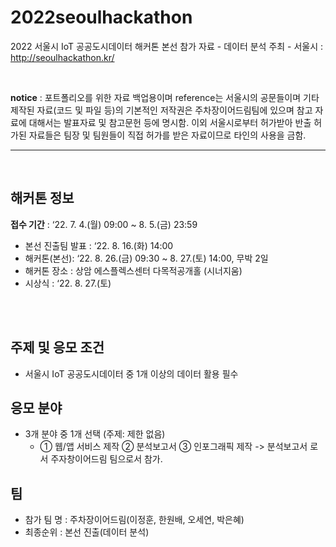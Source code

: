 # 2022seoulhackathon
2022 서울시 IoT 공공도시데이터 해커톤 본선 참가 자료 - 데이터 분석
주최 - 서울시 : http://seoulhackathon.kr/

<br />

**notice** : 포트폴리오를 위한 자료 백업용이며 reference는 서울시의 공문들이며 기타 제작된 자료(코드 및 파일 등)의 기본적인 저작권은 주차장이어드림팀에 있으며 참고 자료에 대해서는 발표자료 및 참고문헌 등에 명시함. 이외 서울시로부터 허가받아 반출 허가된 자료들은 팀장 및 팀원들이 직접 허가를 받은 자료이므로 타인의 사용을 금함.


---
<br />

## 해커톤 정보

**접수 기간** : ‘22. 7. 4.(월) 09:00 ~ 8. 5.(금) 23:59
- 본선 진출팀 발표 : ‘22. 8. 16.(화) 14:00
- 해커톤(본선): ‘22. 8. 26.(금) 09:30 ~ 8. 27.(토) 14:00, 무박 2일
- 해커톤 장소 : 상암 에스플렉스센터 다목적공개홀 (시너지움)
- 시상식 : ‘22. 8. 27.(토)

<br /><br />

## 주제 및 응모 조건
- 서울시 IoT 공공도시데이터 중 1개 이상의 데이터 활용 필수

## 응모 분야
- 3개 분야 중 1개 선택 (주제: 제한 없음)
  - ① 웹/앱 서비스 제작 ② 분석보고서 ③ 인포그래픽 제작
-> 분석보고서 로서 주자창이어드림 팀으로서 참가.


## 팀
- 참가 팀 명 : 주차장이어드림(이정훈, 한원배, 오세연, 박은혜)
- 최종순위 : 본선 진출(데이터 분석)
